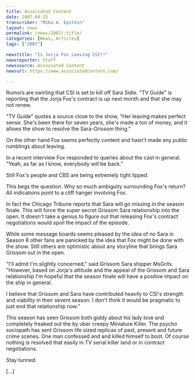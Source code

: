 ```yaml
---
title: Associated Content
date: 2007-04-25
transcriber: "Mika A. Epstein"
layout: news
permalink: /news/2007/:title/
categories: [News, Articles]
tags: ["2007"]

newstitle: "Is Jorja Fox Leaving CSI?!"
newsreporter: Staff
newssource: Associated Content
newsurl: https://www.associatedcontent.com/

---
```


Rumors are swirling that CSI is set to kill off Sara Sidle. "TV Guide" is reporting that the Jorja Fox's contract is up next month and that she may not renew.

"TV Guide" quotes a source close to the show, "Her leaving makes perfect sense. She's been there for seven years, she's made a ton of money, and it allows the show to resolve the Sara-Grissom thing."

On the other hand Fox seems perfectly content and hasn't made any public rumblings about leaving.

In a recent interview Fox responded to queries about the cast in general. "Yeah, as far as I know, everybody will be back."

Still Fox's people and CBS are being extremely tight lipped.

This begs the question. Why so much ambiguity surrounding Fox's return? All indications point to a cliff hanger involving Fox.

In fact the Chicago Tribune reports that Sara will go missing in the season finale. This will force the super secret Grissom Sara relationship into the open. It doesn't take a genius to figure out that releasing Fox's contract negotiations would spoil the impact of the episode.

While some message boards seems pleased by the idea of no Sara in Season 8 other fans are panicked by the idea that Fox might be done with the show. Still others are optimistic about any storyline that brings Sara Grissom out in the open.

"I'll admit I'm slightly concerned," said Grissom Sara shipper MsGrits. "However, based on Jorja's attitude and the appeal of the Grissom and Sara relationship I'm hopeful that the season finale will have a positive impact on the ship in general.

I believe that Grissom and Sara have contributed heavily to CSI's strength and viability in their sevent season. I don't think it would be pragmatic to just end that relationship now."

This season has seen Grissom both giddy about his lady love and completely freaked out the by uber creepy Miniature Killer. The psycho sociopath has sent Grissom life sized replicas of past, present and future crime scenes. One man confessed and and killed himself to boot. Of course nothing is resolved that easily in TV serial killer land or in contract negotiations.

Stay tunned.

[...]

